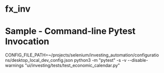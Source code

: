 # fx_inv

# Sample - Command-line Pytest Invocation

CONFIG_FILE_PATH=~/projects/selenium/investing_automation/configurations/desktop_local_dev_config.json python3 -m "pytest" -s -v --disable-warnings "ui/investing/tests/test_economic_calendar.py"
